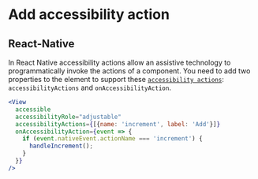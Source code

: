 # Add accessibility action
## React-Native

In React Native accessibility actions allow an assistive technology to programmatically invoke the actions of a component.
You need to add two properties to the element to support these [`accessibility actions`](https://reactnative.dev/docs/accessibility#accessibility-actions): `accessibilityActions` and `onAccessibilityAction`.

```jsx
<View
  accessible
  accessibilityRole="adjustable"
  accessibilityActions={[{name: 'increment', label: 'Add'}]}
  onAccessibilityAction={event => {
    if (event.nativeEvent.actionName === 'increment') {
      handleIncrement();
    }
  }}
/>
```